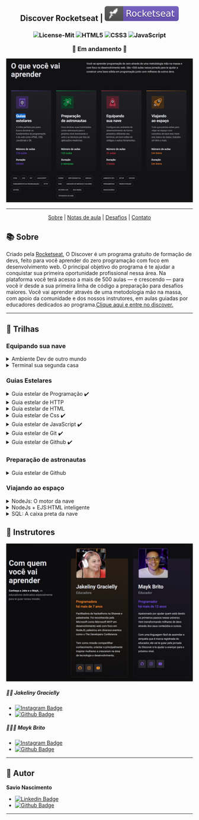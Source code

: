 <h2 align="center">
   Discover Rocketseat | <img alt="badge vscode" src="./assets/badge-rocket.svg">
</h2>

<h3 align="center">

![License-Mit](https://img.shields.io/badge/license-MIT-lightseagreen) ![HTML5](https://img.shields.io/badge/HTML5-E34F26?style=flat&logo=html5&logoColor=white) ![CSS3](https://img.shields.io/badge/CSS3-1572B6?style=flat&logo=css3&logoColor=white) ![JavaScript](https://img.shields.io/badge/JavaScript-F7DF1E?style=flat&logo=javascript&logoColor=black)

🚧 Em andamento 🚧

</h3>

<p align="center">
<img alt="badge vscode" src="./assets/wallpaperDiscover.jpg">
</p>

---

<p align="center">
  <a href="#-Sobre">Sobre</a> |
  <a>
  <a href="#-Notas-de-aula">Notas de aula</a> |
  <a href="#-Desafios">Desafios</a> |
  <a href="#-Entre-em-contato">Contato</a>
</p>

## 📚 Sobre

<p>
Criado pela <a href="https://rocketseat.com.br/" target="_blank">Rocketseat</a>, O Discover é um programa gratuito de formação de devs, feito para você aprender do zero programação com foco em desenvolvimento web. O principal objetivo do programa é te ajudar a conquistar sua primeira oportunidade profissional nessa área.
Na plataforma você terá acesso a mais de 500 aulas — e crescendo — para você ir desde a sua primeira linha de código a preparação para desafios maiores.
Você vai aprender através de uma metodologia mão na massa, com apoio da comunidade e dos nossos instrutores, em aulas guiadas por educadores dedicados ao programa.<a href="https://rocketseat.com.br/discover" target="_blank">Clique aqui e entre no discover.</a>

---

## 🚀 Trilhas

### Equipando sua nave

<details>
  <summary> Ambiente Dev de outro mundo</summary>

- Módulo 01 | Instalando Vs code ✔️
- Módulo 02 | Instalando NodeJs ✔️
- Módulo 03 | Instalando Chrome ✔️

</details>

<details>
<summary> Terminal sua segunda casa</summary>

- Módulo 01 | Abertura
- Módulo 02 | Preparação e Dicas
- Módulo 03 | Arquivos e Diretórios

</details>

### Guias Estelares

<details>
  <summary> Guia estelar de Programação ✔️</summary>

- Módulo 01 | Ambiente Dev de outro mundo ✔️
- Módulo 02 | Terminal sua segunda casa

</details>

<details>
  <summary>Guia estelar de HTTP</summary>

- Módulo 01 | Entendendo 🚧
- Módulo 02 | Conceitos 🚧
- Módulo 03 | Uri 🚧
- Módulo 04 | Messages 🚧
- Módulo 05 | Methods 🚧
- Módulo 06 | Headers 🚧
- Módulo 07 | Status 🚧

</details>

<details>
  <summary>Guia estelar de HTML</summary>

</details>

<details>
  <summary>Guia estelar de Css ✔️</summary>

</details>

<details>
  <summary>Guia estelar de JavaScript ✔️</summary>

- Módulo 08 | Expressões e Operadores 🚧
- Módulo 09 | Condicionais e controle de fluxo 🚧
- Módulo 10 | Estruturas de repetição 🚧
- Módulo 11 | Consolidando com exercícios 🚧

</details>

<details>
  <summary>Guia estelar de Git ✔️</summary>

- Módulo 01 | Introdução ✔️
- Módulo 02 | O que é git ✔️
- Módulo 03 | Instalando Git ✔️
- Módulo 04 | Começando ✔️
- Módulo 05 | Conceitos ✔️
- Módulo 06 | Alterando arquivos ✔️
- Módulo 07 | Desfazendo mudanças ✔️
- Módulo 08 | Usando git em um projeto real ✔️

</details>

<details>
  <summary>Guia estelar de Github ✔️</summary>

- Módulo 01 | Introdução ✔️
- Módulo 02 | Primeiros passos ✔️
- Módulo 03 | Criando repositórios ✔️
- Módulo 04 | Trabalhando com repositórios ✔️
- Módulo 05 | Outras features ✔️

</details>

### Preparação de astronautas

<details>
  <summary>Guia estelar de Github</summary>

</details>

### Viajando ao espaço

<details>
  <summary>NodeJs: O motor da nave</summary>

- Módulo 1 | Conhecendo o Node ✔️
- Módulo 2 | Configurando o ambiente ✔️
- Módulo 3 | Iniciando na prática ✔️
- Módulo 4 | NPM - Node Package Manager ✔️
- Módulo 5 | BestMe App ✔️
- Módulo 6 | Timers ✔️
- Módulo 7 | Events ✔️

</details>

<details>
  <summary>NodeJs + EJS:HTML inteligente</summary>
  
  - Criando o Html 
  - Criando o Servidor
  - Layout
  - Nova página e menu
  - Organização
  - Pesquisando um objeto
  - Foreach

</details>
<details>
  <summary>SQL: A caixa preta da nave</summary>

- Módulo 1 | Introdução ✔️
- Módulo 2 | Conceitos ✔️
- Módulo 3 | Tipos de campos ✔️
- Módulo 4 | Comando SELECT ✔️
- Módulo 5 | Operadores Relacionais ✔️
- Módulo 6 | Operadores Matemáticos ✔️
- Módulo 7 | Operadores Lógicos ✔️
- Módulo 8 | Mais Comandos ✔️
- Módulo 9 | Unindo tabelas ✔️
- Módulo 10 | Comandos Avançados ✔️
- Módulo 11 | Comandos nas tabelas ✔️

</details>

## 👥 Instrutores

<img alt="instrutores" src="./assets/instrutoresDiscover.jpg">

##### 👩‍💻 Jakeliny Gracielly

- [![Instagram Badge](https://img.shields.io/badge/-JakelinnyGracielly-e4405f?style=flat-square&labelColor=f94877&logo=instagram&logoColor=white)](https://www.instagram.com/jakeliny.gracielly/)
- [![Github Badge](https://img.shields.io/badge/jakeliny-24292e?style=flat&logo=Github&logoColor=white)](https://github.com/jakeliny)

##### 👨🏻‍💻 Mayk Brito

- [![Instagram Badge](https://img.shields.io/badge/-MaykBrito-e4405f?style=flat-square&labelColor=f94877&logo=instagram&logoColor=white)](https://www.instagram.com/maykbrito/)
- [![Github Badge](https://img.shields.io/badge/maykbrito-24292e?style=flat&logo=Github&logoColor=white)](https://github.com/maykbrito)

---

<!-- ## 📝 Notas de aula -->

## 👤 Autor <a id="autor"></a>

**Savio Nascimento**

- [![Linkedin Badge](https://img.shields.io/badge/-SavioNascimento-blue?style=flat-square&logo=Linkedin&logoColor=white&link=https://www.linkedin.com/savio-nascimento)](https://www.linkedin.com/in/savio-nascimento/)
- [![Github Badge](https://img.shields.io/badge/savionascimentodev-24292e?style=flat&logo=Github&logoColor=white&link=https://github.com/savionascimentodev)](https://github.com/savionascimentodev)

---
